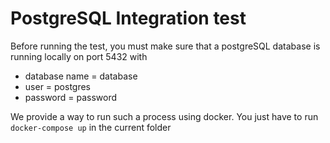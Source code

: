 # PostgreSQL Integration test

Before running the test, you must make sure that a postgreSQL database is
running locally on port 5432 with
* database name = database
* user = postgres
* password = password

We provide a way to run such a process using docker. You just have to run
`docker-compose up` in the current folder
